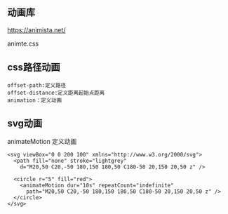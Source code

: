 ## 动画库
https://animista.net/

animte.css

## css路径动画
```
offset-path:定义路径
offset-distance:定义距离起始点距离
animation：定义动画
```

## svg动画

animateMotion 定义动画
```
<svg viewBox="0 0 200 100" xmlns="http://www.w3.org/2000/svg">
  <path fill="none" stroke="lightgrey"
    d="M20,50 C20,-50 180,150 180,50 C180-50 20,150 20,50 z" />

  <circle r="5" fill="red">
    <animateMotion dur="10s" repeatCount="indefinite"
      path="M20,50 C20,-50 180,150 180,50 C180-50 20,150 20,50 z" />
  </circle>
</svg>
```